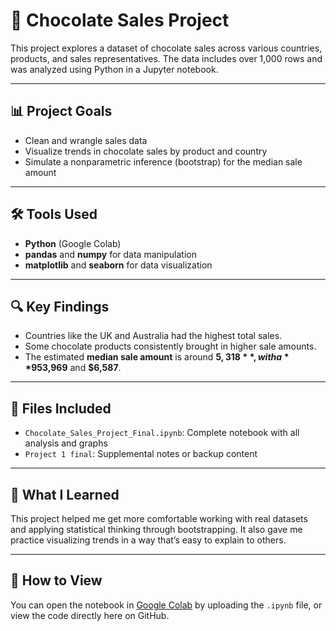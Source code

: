 # 🍫 Chocolate Sales Project

This project explores a dataset of chocolate sales across various countries, products, and sales representatives. The data includes over 1,000 rows and was analyzed using Python in a Jupyter notebook.

---

## 📊 Project Goals

- Clean and wrangle sales data
- Visualize trends in chocolate sales by product and country
- Simulate a nonparametric inference (bootstrap) for the median sale amount

---

## 🛠️ Tools Used

- **Python** (Google Colab)
- **pandas** and **numpy** for data manipulation
- **matplotlib** and **seaborn** for data visualization

---

## 🔍 Key Findings

- Countries like the UK and Australia had the highest total sales.
- Some chocolate products consistently brought in higher sale amounts.
- The estimated **median sale amount** is around **$5,318**, with a **95% confidence interval** between **$3,969** and **$6,587**.

---

## 📁 Files Included

- `Chocolate_Sales_Project_Final.ipynb`: Complete notebook with all analysis and graphs
- `Project 1 final`: Supplemental notes or backup content

---

## 🧠 What I Learned

This project helped me get more comfortable working with real datasets and applying statistical thinking through bootstrapping. It also gave me practice visualizing trends in a way that’s easy to explain to others.

---

## 📎 How to View

You can open the notebook in [Google Colab](https://colab.research.google.com/) by uploading the `.ipynb` file, or view the code directly here on GitHub.
